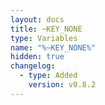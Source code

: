 ```yaml
---
layout: docs
title: ~KEY_NONE
type: Variables
name: "%~KEY_NONE%"
hidden: true
changelog:
  - type: Added
    version: v0.8.2
---
```

